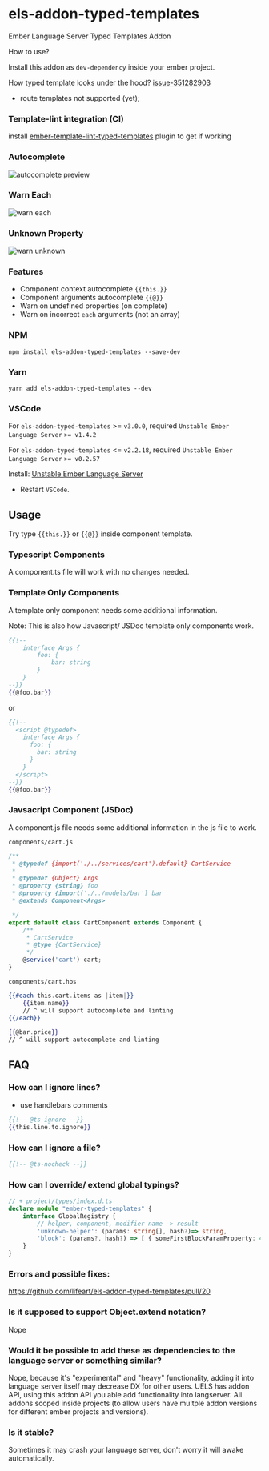 # els-addon-typed-templates
Ember Language Server Typed Templates Addon

How to use?

Install this addon as `dev-dependency` inside your ember project.

How typed template looks under the hood?
[issue-351282903](https://github.com/lifeart/els-addon-typed-templates/pull/11#issue-351282903)

* route templates not supported (yet);


### Template-lint integration (CI)

install [ember-template-lint-typed-templates](https://github.com/lifeart/ember-template-lint-typed-templates) plugin to get if working

### Autocomplete

![autocomplete preview](previews/autocomplete.png)

### Warn Each


![warn each](previews/warn-each.png)

### Unknown Property
![warn unknown](previews/warn-unknown.png)

### Features

* Component context autocomplete `{{this.}}`
* Component arguments autocomplete `{{@}}`
* Warn on undefined properties (on complete)
* Warn on incorrect `each` arguments (not an array)

### NPM
`npm install els-addon-typed-templates --save-dev`

### Yarn
`yarn add els-addon-typed-templates --dev`

### VSCode

For `els-addon-typed-templates` >= `v3.0.0`, required `Unstable Ember Language Server` `>= v1.4.2`

For `els-addon-typed-templates` <= `v2.2.18`, required `Unstable Ember Language Server` `>= v0.2.57`

Install: [Unstable Ember Language Server](https://marketplace.visualstudio.com/items?itemName=lifeart.vscode-ember-unstable)

* Restart `VSCode`.

## Usage

Try type `{{this.}}` or `{{@}}` inside component template.

### Typescript Components

A component.ts file will work with no changes needed.

### Template Only Components

A template only component needs some additional information.

Note: This is also how Javascript/ JSDoc template only components work.

```hbs
{{!-- 
    interface Args {
        foo: {
            bar: string
        }
    }
--}}
{{@foo.bar}}
```

or 

```hbs
{{!--
  <script @typedef>
    interface Args {
      foo: {
        bar: string
      }
    }
  </script>
--}}
{{@foo.bar}}
```

### Javsacript Component (JSDoc)

A component.js file needs some additional information in the js file to work.

`components/cart.js`
```js
/**
 * @typedef {import('./../services/cart').default} CartService
 * 
 * @typedef {Object} Args
 * @property {string} foo
 * @property {import('./../models/bar'} bar
 * @extends Component<Args>

 */
export default class CartComponent extends Component {
    /**
     * CartService
     * @type {CartService}
     */
    @service('cart') cart;
}
```

`components/cart.hbs`
```hbs
{{#each this.cart.items as |item|}}
    {{item.name}} 
    // ^ will support autocomplete and linting
{{/each}}

{{@bar.price}}
// ^ will support autocomplete and linting
```

## FAQ

### How can I ignore lines?

 - use handlebars comments

```hbs
{{!-- @ts-ignore --}} 
{{this.line.to.ignore}}
```

### How can I ignore a file?

```hbs
{{!-- @ts-nocheck --}}
```

### How can I override/ extend global typings?

```ts
// + project/types/index.d.ts
declare module "ember-typed-templates" {
    interface GlobalRegistry {
		// helper, component, modifier name -> result
        'unknown-helper': (params: string[], hash?)=> string,
        'block': (params?, hash?) => [ { someFirstBlockParamProperty: 42 } ]
    }
}
```


### Errors and possible fixes:

https://github.com/lifeart/els-addon-typed-templates/pull/20

### Is it supposed to support Object.extend notation?

Nope

### Would it be possible to add these as dependencies to the language server or something similar?

Nope, because it's "experimental" and "heavy" functionality, adding it into language server itself may decrease DX for other users. UELS has addon API, using this addon API you able add functionality into langserver. All addons scoped inside projects (to allow users have multple addon versions for different ember projects and versions).

### Is it stable?

Sometimes it may crash your language server, don't worry it will awake automatically.
